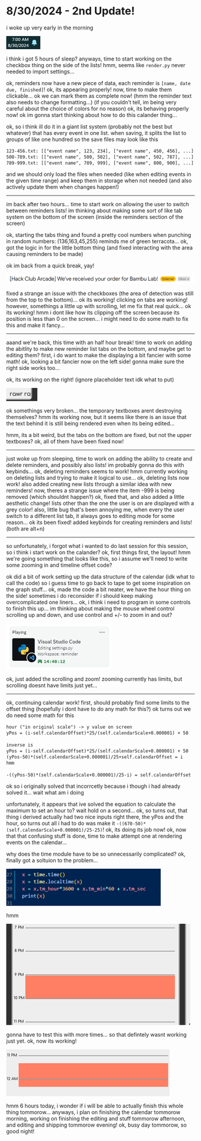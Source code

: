# 8/30/2024 - 2nd Update!

i woke up very early in the morning

![uh](</updatelogs/images/082024/08302024 - 1.png>)

i think i got 5 hours of sleep? anyways, time to start working on the checkbox thing on the side of the lists! hmm, seems like `render.py` never needed to import settings...

ok, reminders now have a new piece of data, each reminder is `[name, date due, finished]`! ok, its appearing properly! now, time to make them clickable... ok we can mark them as complete now! (hmm the reminder text also needs to change formatting...) (if you couldn't tell, im being very careful about the choice of colors for no reason) ok, its behaving properly now! ok im gonna start thinking about how to do this calander thing...

ok, so i think ill do it in a giant list system (probably not the best but whatever) that has every event in one list. when saving, it splits the list to groups of like one hundred so the save files may look like this
```
123-456.txt: [["event name", 123, 234], ["event name", 450, 456], ...]
500-789.txt: [["event name", 500, 502], ["event name", 502, 787], ...]
789-999.txt: [["event name", 789, 999], ["event name", 800, 900], ...]
```
and we should only load the files when needed (like when editing events in the given time range) and keep them in storage when not needed (and also actively update them when changes happen!)

---

im back after two hours... time to start work on allowing the user to switch between reminders lists! im thinking about making some sort of like tab system on the bottom of the screen (inside the reminders section of the screen)

ok, starting the tabs thing and found a pretty cool numbers when punching in random numbers: (136,163,45,255) reminds me of green terracota... ok, got the logic in for the little bottom thing (and fixed interacting with the area causing reminders to be made)

ok im back from a quick break, yay!

![yippee](</updatelogs/images/082024/08302024 - 2.png>)

fixed a strange an issue with the checkboxes (the area of detection was still from the top to the bottom)... ok its working! clicking on tabs are working! however, somethings a little up with scrolling, let me fix that real quick... ok its working! hmm i dont like how its clipping off the screen because its position is less than 0 on the screen... i might need to do some math to fix this and make it fancy...

---

aaand we're back, this time with an half hour break! time to work on adding the abitlity to make new reminder list tabs on the bottom, and maybe get to editing them? first, i do want to make the displaying a bit fancier with some math! ok, looking a bit fancier now on the left side! gonna make sure the right side works too...

ok, its working on the right! (ignore placeholder text idk what to put)

![rawr](</updatelogs/images/082024/08302024 - 3.png>)

ok somethings very broken... the temporary textboxes arent destroying themselves? hmm its working now, but it seems like there is an issue that the text behind it is still being rendered even when its being edited...

hmm, its a bit weird, but the tabs on the bottom are fixed, but not the upper textboxes? ok, all of them have been fixed now!

---

just woke up from sleeping, time to work on adding the ability to create and delete reminders, and possibly also lists! im probably gonna do this with keybinds... ok, deleting reminders seems to work! hmm currently working on deleting lists and trying to make it logical to use... ok, deleting lists now work! also added creating new lists through a similar idea with new reminders! now, theres a strange issue where the item -999 is being removed (which shouldnt happen?) ok, fixed that, and also added a little aesthetic change! lists other than the one the user is on are displayed with a grey color! also, little bug that's been annoying me, when every the user switch to a different list tab, it always goes to editing mode for some reason... ok its been fixed! added keybinds for creating reminders and lists! (both are alt+n)

---

so unfortunately, i forgot what i wanted to do last session for this session, so i think i start work on the calander? ok, first things first, the layout! hmm we're going something that looks like this, so i assume we'll need to write some zooming in and timeline offset code?

ok did a bit of work setting up the data structure of the calendar (idk what to call the code) so i guess time to go back to tape to get some inspiration on the graph stuff... ok, made the code a bit neater, we have the hour thing on the side! sometimes i do reconsider if i should keep making overcomplicated one liners... ok, i think i need to program in some controls to finish this up... im thinking about making the mouse wheel control scrolling up and down, and use control and +/- to zoom in and out?

![waw](</updatelogs/images/082024/08302024 - 4.png>)

ok, just added the scrolling and zoom! zooming currently has limits, but scrolling doesnt have limits just yet...

---

ok, continuing calendar work! first, should probably find some limits to the offset thing (hopefully i dont have to do any math for this?) ok turns out we do need some math for this

```
hour ("in original scale") -> y value on screen
yPos = (i-self.calendarOffset)*25/(self.calendarScale+0.000001) + 50

inverse is
yPos = (i-self.calendarOffset)*25/(self.calendarScale+0.000001) + 50
(yPos-50)*(self.calendarScale+0.000001)/25+self.calendarOffset = i
hmm

-((yPos-50)*(self.calendarScale+0.000001)/25-i) = self.calendarOffset
```

ok so i originally solved that incorrcetly because i though i had already solved it... wait what am i doing

unfortunately, it appears that ive solved the equation to calculate the maximum to set an hour to? wait hold on a second... ok, so turns out, that thing i derived actually had two nice inputs right there, the yPos and the hour, so turns out all i had to do was make it `-((670-50)*(self.calendarScale+0.000001)/25-25)`! ok, its doing its job now! ok, now that that confusing stuff is done, time to make attempt one at rendering events on the calendar... 

why does the time module have to be so unnecessarily complicated? ok, finally got a soltuion to the problem...

![yay](</updatelogs/images/082024/08302024 - 5.png>)

hmm

![hmm](</updatelogs/images/082024/08302024 - 6.png>)

gonna have to test this with more times... so that defintely wasnt working just yet. ok, now its working!

![yay](</updatelogs/images/082024/08302024 - 7.png>)

hmm 6 hours today, i wonder if i will be able to actually finish this whole thing tommorow... anyways, i plan on finishing the calendar tommorow morning, working on finishing the editing and stuff tommorow afternoon, and editing and shipping tommorow evening! ok, busy day tommorow, so good night! 